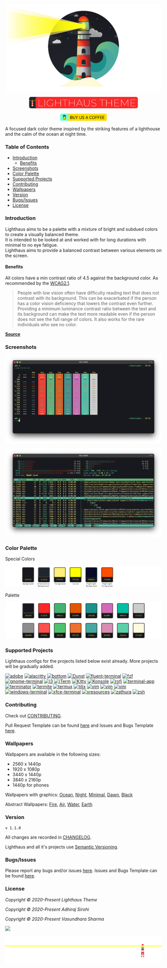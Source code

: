 <p align="center"><img src="https://github.com/lighthaus-theme/lighthaus/blob/master/assets/lighthaus-illustration.jpg?raw=true" width=500></p>

<p align="center"><img src="https://raw.githubusercontent.com/lighthaus-theme/lighthaus/7feff4fbd39416d2c5972b1f4d6537955ccedf14/assets/lighthaus-badge.svg" width=350></p>


<p align="center">
   <a href="https://www.buymeacoffee.com/asirohi"><img alt="Status" src="https://raw.githubusercontent.com/lighthaus-theme/lighthaus-theme/3cc9fd60c69da89f56721ca9048f38709b3dc878/BuyUsACoffee.svg" width="150" height="23"></a>
</p>

A focused dark color theme inspired by the striking features of a lighthouse and the calm of the ocean at night time.

### Table of Contents

- [Introduction](#introduction)
  - [Benefits](#benefits)
- [Screenshots](#screenshots)
- [Color Palette](#color-palette)
- [Supported Projects](#supported-projects)
- [Contributing](#contributing)
- [Wallpapers](#wallpapers)
- [Version](#version)
- [Bugs/Issues](#bugs/issues)
- [License](#license)

### Introduction

Lighthaus aims to be a palette with a mixture of bright and subdued colors to create a visually balanced theme.</br>
It is intended to be looked at and worked with for long durations with minimal to no eye fatigue. </br>
Lighthaus aims to provide a balanced contrast between various elements on the screen.


#### Benefits

All colors have a min contrast ratio of 4.5 against the background color. As recommended by the [WCAG2.1](https://www.w3.org/TR/WCAG/#contrast-minimum).</br>

> People with low vision often have difficulty reading text that does not contrast with its background. This can be exacerbated if the person has a color vision deficiency that lowers the contrast even further. Providing a minimum luminance contrast ratio between the text and its background can make the text more readable even if the person does not see the full range of colors. It also works for the rare individuals who see no color.

**[Source](https://www.w3.org/WAI/WCAG21/Understanding/contrast-minimum.html#benefits)**

### Screenshots

<p align="center"><img src="https://github.com/lighthaus-theme/lighthaus/blob/master/assets/scrot.png?raw=true"><p>

<p align="center"><img src="https://github.com/lighthaus-theme/lighthaus/blob/master/assets/htop.png?raw=true"><p>

### Color Palette

Special Colors
<p align="center"><img src="https://github.com/lighthaus-theme/lighthaus/blob/master/assets/lighthaus-color-special.png?raw=true"><p>

Palette
<p align="center"><img src="https://github.com/lighthaus-theme/lighthaus/blob/master/assets/lighthaus-color-palette.png?raw=true"><p>

### Supported Projects

Lighthaus configs for the projects listed below exist already. More projects will be gradually added. </br>

[![adobe](https://img.shields.io/badge/ADOBE_SWATCH-blue?style=flat&color=21252D)](https://github.com/lighthaus-theme/adobe)
[![alacritty](https://img.shields.io/badge/ALACRITTY-blue?style=flat&color=21252D)](https://github.com/lighthaus-theme/alacritty)
[![bottom](https://img.shields.io/badge/BOTTOM-blue?style=flat&color=21252D)](https://github.com/lighthaus-theme/bottom)
[![Dunst](https://img.shields.io/badge/DUNST-blue?style=flat&color=21252D)](https://github.com/lighthaus-theme/dunst)
[![fluent-terminal](https://img.shields.io/badge/FLUENT_TERMINAL-blue?style=flat&color=21252D)](https://github.com/lighthaus-theme/fluent-terminal)
[![fzf](https://img.shields.io/badge/FZF-blue?style=flat&color=21252D)](https://github.com/lighthaus-theme/fzf)
[![gnome-terminal](https://img.shields.io/badge/GNOME_TERMINAL-blue?style=flat&color=21252D)](https://github.com/lighthaus-theme/gnome-terminal)
[![i3](https://img.shields.io/badge/i3_WM-blue?style=flat&color=21252D)](https://github.com/lighthaus-theme/i3)
[![iTerm](https://img.shields.io/badge/iTerm-blue?style=flat&color=21252D)](https://github.com/lighthaus-theme/iterm)
[![Kitty](https://img.shields.io/badge/KITTY-blue?style=flat&color=21252D)](https://github.com/lighthaus-theme/kitty)
[![Konsole](https://img.shields.io/badge/KONSOLE-blue?style=flat&color=21252D)](https://github.com/lighthaus-theme/konsole)
[![rofi](https://img.shields.io/badge/ROFI-blue?style=flat&color=21252D)](https://github.com/lighthaus-theme/rofi)
[![terminal-app](https://img.shields.io/badge/TERMINAL_APP-blue?style=flat&color=21252D)](https://github.com/lighthaus-theme/terminal-app)
[![terminator](https://img.shields.io/badge/TERMINATOR-blue?style=flat&color=21252D)](https://github.com/lighthaus-theme/terminator)
[![termite](https://img.shields.io/badge/TERMITE-blue?style=flat&color=21252D)](https://github.com/lighthaus-theme/termite)
[![termux](https://img.shields.io/badge/TERMUX-blue?style=flat&color=21252D)](https://github.com/lighthaus-theme/termux)
[![tilix](https://img.shields.io/badge/TILIX-blue?style=flat&color=21252D)](https://github.com/lighthaus-theme/tilix)
[![vim](https://img.shields.io/badge/VIM-blue?style=flat&color=21252D)](https://github.com/lighthaus-theme/vim)
[![vim](https://img.shields.io/badge/VIM_AIRLINE-blue?style=flat&color=21252D)](https://github.com/lighthaus-theme/vim)
[![vim](https://img.shields.io/badge/VIM_LIGHTLINE-blue?style=flat&color=21252D)](https://github.com/lighthaus-theme/vim)
[![windows-terminal](https://img.shields.io/badge/WINDOWS_TERMINAL-blue?style=flat&color=21252D)](https://github.com/lighthaus-theme/windows-terminal)
[![xfce-terminal](https://img.shields.io/badge/XFCE_TERMINAL-blue?style=flat&color=21252D)](https://github.com/lighthaus-theme/xfce-terminal)
[![xresources](https://img.shields.io/badge/XRESOURCES-blue?style=flat&color=21252D)](https://github.com/lighthaus-theme/xresources)
[![zathura](https://img.shields.io/badge/ZATHURA-blue?style=flat&color=21252D)](https://github.com/lighthaus-theme/zathura)
[![zsh](https://img.shields.io/badge/ZSH_PROMPT-blue?style=flat&color=21252D)](https://github.com/lighthaus-theme/zsh)

### Contributing
Check out [CONTRIBUTING](https://github.com/lighthaus-theme/lighthaus/blob/master/CONTRIBUTING.md). 

Pull Request Template can be found [here](https://github.com/lighthaus-theme/lighthaus/blob/master/PULL_REQUEST_TEMPLATE.md) and Issues and Bugs Template [here](https://github.com/lighthaus-theme/lighthaus/blob/master/ISSUE_TEMPLATE.md).

### Wallpapers

Wallpapers are available in the following sizes: 
- 2560 x 1440p
- 1920 x 1080p
- 3440 x 1440p
- 3840 x 2160p
- 1440p for phones

Wallpapers with graphics: 
[Ocean](https://imgur.com/a/EUc75Va), [Night](https://imgur.com/a/mUvebg0), [Minimal](https://imgur.com/a/ZVr2fVj), [Dawn](https://imgur.com/a/N6z90RU), [Black](https://imgur.com/a/228cjLF)

Abstract Wallpapers: 
[Fire](https://imgur.com/a/WAmLpnl), [Air](https://imgur.com/a/TGkbnpy), [Water](https://imgur.com/a/BosNHsT), [Earth](https://imgur.com/a/dCf4EYv)

### Version

``` vim
v 1.1.0
```
All changes are recorded in [CHANGELOG](https://github.com/lighthaus-theme/lighthaus/blob/master/CHANGELOG.md).

Lighthaus and all it's projects use [Semantic Versioning](https://semver.org/).

### Bugs/Issues

Please report any bugs and/or issues [here](https://github.com/lighthaus-theme/lighthaus/issues). Issues and Bugs Template can be found [here](https://github.com/lighthaus-theme/lighthaus/blob/master/ISSUE_TEMPLATE.md).

### License

_Copyright © 2020-Present Lighthaus Theme_

_Copyright © 2020-Present Adhiraj Sirohi_

_Copyright © 2020-Present Vasundhara Sharma_

<p align="left"><a href="https://github.com/lighthaus-theme/lighthaus/blob/master/LICENSE"><img src="https://img.shields.io/static/v1.svg??style=flat&label=License&message=MIT&colorA=1C918A&colorB=50C16E"/></a></p>

<p align="center"><img src="https://raw.githubusercontent.com/lighthaus-theme/lighthaus/5685ed20b30b7bace68a41c28037dee960172839/assets/lighthaus-border.svg"><p>